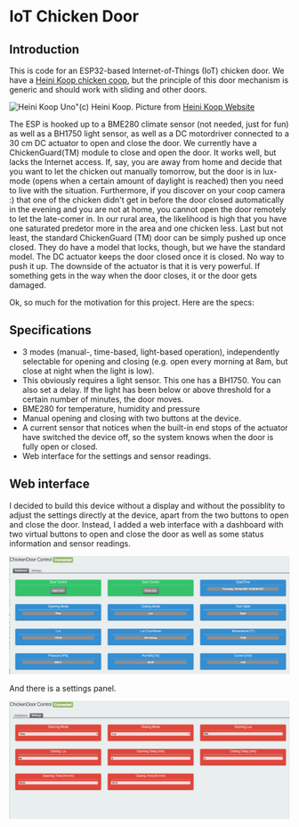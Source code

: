 # IoT Chicken Door
## Introduction
This is code for an ESP32-based Internet-of-Things (IoT) chicken door. We have a [Heini Koop chicken coop](https://www.heinicoop.de/produkt/heinicoop-huehnerstall-uno/), but the principle of this door mechanism is generic and should work with sliding and other doors.

![Heini Koop Uno](https://www.heinicoop.de/wp-content/uploads/2017/10/huehnerstall-uno-garten.jpg)"(c) Heini Koop. Picture from [Heini Koop Website](https://www.heinicoop.de/produkt/heinicoop-huehnerstall-uno/)

The ESP is hooked up to a BME280 climate sensor (not needed, just for fun) as well as a BH1750 light sensor, as well as a DC motordriver connected to a 30 cm DC actuator to open and close the door. We currently have a ChickenGuard(TM) module to close and open the door. It works well, but lacks the Internet access. If, say, you are away from home and decide that you want to let the chicken out manually tomorrow, but the door is in lux-mode (opens when a certain amount of daylight is reached) then you need to live with the situation. 
Furthermore, if you discover on your coop camera :) that one of the chicken didn't get in before the door closed automatically in the evening and you are not at home, you cannot open the door remotely to let the late-comer in. In our rural area, the likelihood is high that you have one saturated predetor more in the area and one chicken less. 
Last but not least, the standard ChickenGuard (TM) door can be simply pushed up once closed. They do have a model that locks, though, but we have the standard model. The DC actuator keeps the door closed once it is closed. No way to push it up. The downside of the actuator is that it is very powerful. If something gets in the way when the door closes, it or the door gets damaged. 

Ok, so much for the motivation for this project. Here are the specs:

## Specifications

* 3 modes (manual-, time-based, light-based operation), independently selectable for opening and closing (e.g. open every morning at 8am, but close at night when the light is low).
* This obviously requires a light sensor. This one has a BH1750. You can also set a delay. If the light has been below or above threshold for a certain number of minutes, the door moves. 
* BME280 for temperature, humidity and pressure
* Manual opening and closing with two buttons at the device. 
* A current sensor that notices when the built-in end stops of the actuator have switched the device off, so the system knows when the door is fully open or closed. 
* Web interface for the settings and sensor readings. 

## Web interface
I decided to build this device without a display and without the possiblity to adjust the settings directly at the device, apart from the two buttons to open and close the door. 
Instead, I added a web interface with a dashboard with two virtual buttons to open and close the door as well as some status information and sensor readings. 

![dashboard](/images/dashboard.png)

And there is a settings panel. 

![settings](/images/settings.png)


